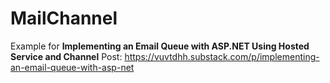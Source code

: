 # MailChannel
 Example for **Implementing an Email Queue with ASP.NET Using Hosted Service and Channel**
 Post: https://vuvtdhh.substack.com/p/implementing-an-email-queue-with-asp-net
